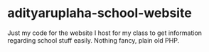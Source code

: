 # adityaruplaha-school-website

Just my code for the website I host for my class to get information regarding school stuff easily.
Nothing fancy, plain old PHP.

